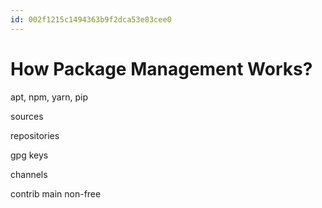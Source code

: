```yaml
---
id: 002f1215c1494363b9f2dca53e83cee0
---
```


# How Package Management Works?

apt, npm, yarn, pip

sources

repositories

gpg keys

channels

contrib main non-free
